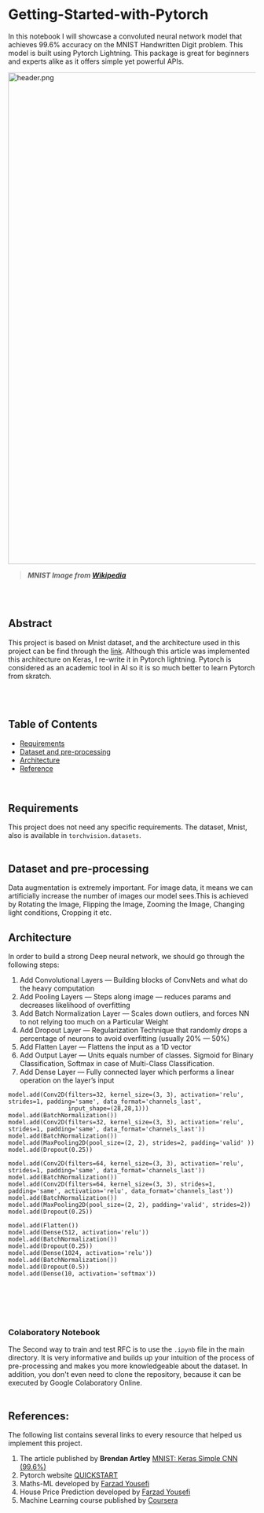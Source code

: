# Getting-Started-with-Pytorch
In this notebook I will showcase a convoluted neural network model that achieves 99.6% accuracy on the MNIST Handwritten Digit problem. This model is built using Pytorch Lightning. This package is great for beginners and experts alike as it offers simple yet powerful APIs.

<img src="https://miro.medium.com/v2/resize:fit:640/format:webp/1*DQSLKyHw2eAkM385mG-29g.png" alt="header.png" width="1000" >

> **_MNIST Image from [Wikipedia](https://commons.wikimedia.org/wiki/File:MnistExamples.png)_**

<br><br>

## Abstract
This project is based on Mnist dataset, and the architecture used in this project can be find through the [link](https://medium.com/@BrendanArtley/mnist-keras-simple-cnn-99-6-731b624aee7f). Although this article was implemented this architecture on Keras, I re-write it in Pytorch lightning. Pytorch is considered as an academic tool in AI so it is so much better to learn Pytorch from skratch.

<br><br>

## Table of Contents
- <a href='#requirements'>Requirements</a>
- <a href='#Dataset and pre-processing'> Dataset and pre-processing</a>
- <a href='#Architecture'>Architecture</a>
- <a href='#references'>Reference</a>

<br>

## Requirements
This project does not need any specific requirements. The dataset, Mnist, also is available in `torchvision.datasets`.
<br><br>


## Dataset and pre-processing

Data augmentation is extremely important. For image data, it means we can artificially increase the number of images our model sees.This is achieved by Rotating the Image, Flipping the Image, Zooming the Image, Changing light conditions, Cropping it etc.
<br>


## Architecture
In order to build a strong Deep neural network, we should go through the following steps:
1. Add Convolutional Layers — Building blocks of ConvNets and what do the heavy computation
2. Add Pooling Layers — Steps along image — reduces params and decreases likelihood of overfitting
3. Add Batch Normalization Layer — Scales down outliers, and forces NN to not relying too much on a Particular Weight
4. Add Dropout Layer — Regularization Technique that randomly drops a percentage of neurons to avoid overfitting (usually 20% — 50%)
5. Add Flatten Layer — Flattens the input as a 1D vector
6. Add Output Layer — Units equals number of classes. Sigmoid for Binary Classification, Softmax in case of Multi-Class Classification.
7. Add Dense Layer — Fully connected layer which performs a linear operation on the layer’s input
```
model.add(Conv2D(filters=32, kernel_size=(3, 3), activation='relu', strides=1, padding='same', data_format='channels_last',
                 input_shape=(28,28,1)))
model.add(BatchNormalization())
model.add(Conv2D(filters=32, kernel_size=(3, 3), activation='relu', strides=1, padding='same', data_format='channels_last'))
model.add(BatchNormalization())
model.add(MaxPooling2D(pool_size=(2, 2), strides=2, padding='valid' ))
model.add(Dropout(0.25))

model.add(Conv2D(filters=64, kernel_size=(3, 3), activation='relu', strides=1, padding='same', data_format='channels_last'))
model.add(BatchNormalization())
model.add(Conv2D(filters=64, kernel_size=(3, 3), strides=1, padding='same', activation='relu', data_format='channels_last'))
model.add(BatchNormalization())
model.add(MaxPooling2D(pool_size=(2, 2), padding='valid', strides=2))
model.add(Dropout(0.25))

model.add(Flatten())
model.add(Dense(512, activation='relu'))
model.add(BatchNormalization())
model.add(Dropout(0.25))
model.add(Dense(1024, activation='relu'))
model.add(BatchNormalization())
model.add(Dropout(0.5))
model.add(Dense(10, activation='softmax'))
```




<br><br>

<br>

### Colaboratory Notebook
The Second way to train and test RFC is to use the `.ipynb` file in the main directory. It is very informative and builds up your intuition of the process of pre-processing and makes you more knowledgeable about the dataset. In addition, you don't even need to clone the repository, because it can be executed by Google Colaboratory Online.
<br><br>


## References:

The following list contains several links to every resource that helped us implement this project.

1.  The article published by **Brendan Artley** [MNIST: Keras Simple CNN (99.6%)](https://medium.com/@BrendanArtley/mnist-keras-simple-cnn-99-6-731b624aee7f)
2.  Pytorch website [QUICKSTART](https://pytorch.org/tutorials/beginner/basics/quickstart_tutorial.html)
3.  Maths-ML developed by [Farzad Yousefi ](https://github.com/F-Yousefi/Maths-ML)
3.  House Price Prediction developed by [Farzad Yousefi ](https://github.com/F-Yousefi/House_Price_Prediction)
4.  Machine Learning course published by [Coursera ](https://www.coursera.org/specializations/machine-learning-introduction)


